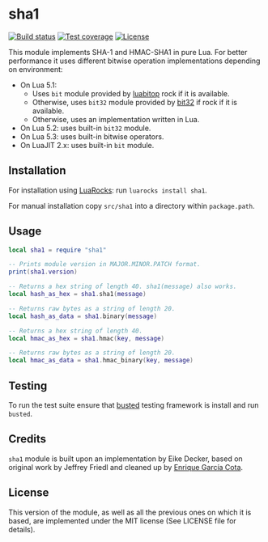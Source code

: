 # sha1

[![Build status](https://travis-ci.org/mpeterv/sha1.png?branch=master)](https://travis-ci.org/mpeterv/sha1)
[![Test coverage](https://codecov.io/gh/mpeterv/sha1/branch/master/graph/badge.svg)](https://codecov.io/gh/mpeterv/sha1)
[![License](https://img.shields.io/badge/License-MIT-brightgreen.svg)](LICENSE)

This module implements SHA-1 and HMAC-SHA1 in pure Lua. For better performance it uses different bitwise operation implementations depending on environment:

* On Lua 5.1:
  - Uses `bit` module provided by [luabitop](https://luarocks.org/modules/luarocks/luabitop) rock if it is available.
  - Otherwise, uses `bit32` module provided by [bit32](https://luarocks.org/modules/siffiejoe/bit32) if rock if it is available.
  - Otherwise, uses an implementation written in Lua.
* On Lua 5.2: uses built-in `bit32` module.
* On Lua 5.3: uses built-in bitwise operators.
* On LuaJIT 2.x: uses built-in `bit` module.

## Installation

For installation using [LuaRocks](https://luarocks.org/): run `luarocks install sha1`.

For manual installation copy `src/sha1` into a directory within `package.path`.

## Usage

```lua
local sha1 = require "sha1"

-- Prints module version in MAJOR.MINOR.PATCH format.
print(sha1.version)

-- Returns a hex string of length 40. sha1(message) also works.
local hash_as_hex = sha1.sha1(message)

-- Returns raw bytes as a string of length 20.
local hash_as_data = sha1.binary(message)

-- Returns a hex string of length 40.
local hmac_as_hex = sha1.hmac(key, message)

-- Returns raw bytes as a string of length 20.
local hmac_as_data = sha1.hmac_binary(key, message)
```

## Testing

To run the test suite ensure that [busted](http://olivinelabs.com/busted/) testing framework is install and run `busted`.

## Credits

`sha1` module is built upon an implementation by Eike Decker, based on original work by Jeffrey Friedl and cleaned up by [Enrique García Cota](https://github.com/kikito).

## License

This version of the module, as well as all the previous ones on which it is based, are implemented under the MIT license (See LICENSE file for details).
